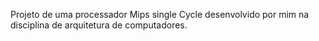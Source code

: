 Projeto de uma processador Mips single Cycle desenvolvido por mim na disciplina de arquitetura de computadores.
